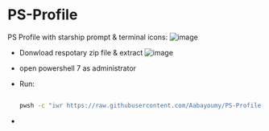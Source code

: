 # PS-Profile
PS Profile with starship prompt & terminal icons:
![image](https://user-images.githubusercontent.com/90580037/205481207-c775caad-dfa4-427f-89b7-7522a0a25c01.png)

- Donwload respotary zip file & extract 
![image](https://user-images.githubusercontent.com/90580037/205481244-f6193858-63ed-422d-b18b-fd52cab4297c.png)

- open powershell 7 as administrator 
- Run: 
    ```bash 
    
    pwsh -c "iwr https://raw.githubusercontent.com/Aabayoumy/PS-Profile/main/Setup.ps1 | iex"
    ```
- 
